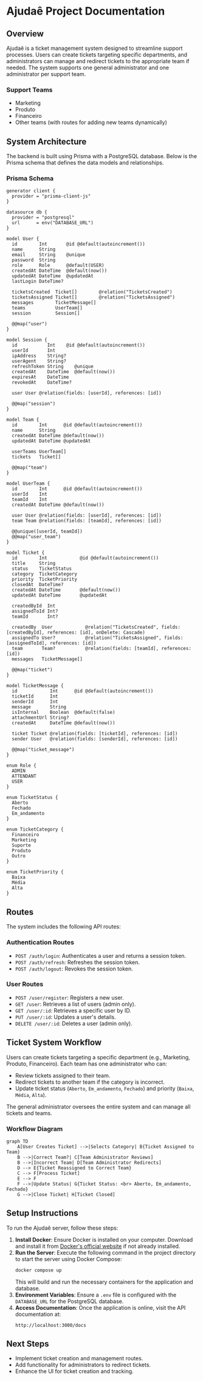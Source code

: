 # Ajudaê Project Documentation

## Overview

Ajudaê is a ticket management system designed to streamline support processes. Users can create tickets targeting specific departments, and administrators can manage and redirect tickets to the appropriate team if needed. The system supports one general administrator and one administrator per support team.

### Support Teams

- Marketing
- Produto
- Financeiro
- Other teams (with routes for adding new teams dynamically)

## System Architecture

The backend is built using Prisma with a PostgreSQL database. Below is the Prisma schema that defines the data models and relationships.

### Prisma Schema

```prisma
generator client {
  provider = "prisma-client-js"
}

datasource db {
  provider = "postgresql"
  url      = env("DATABASE_URL")
}

model User {
  id        Int       @id @default(autoincrement())
  name      String
  email     String    @unique
  password  String
  role      Role      @default(USER)
  createdAt DateTime  @default(now())
  updatedAt DateTime  @updatedAt
  lastLogin DateTime?

  ticketsCreated  Ticket[]        @relation("TicketsCreated")
  ticketsAssigned Ticket[]        @relation("TicketsAssigned")
  messages        TicketMessage[]
  teams           UserTeam[]
  session         Session[]

  @@map("user")
}

model Session {
  id           Int    @id @default(autoincrement())
  userId       Int
  ipAddress    String?
  userAgent    String?
  refreshToken String    @unique
  createdAt    DateTime  @default(now())
  expiresAt    DateTime
  revokedAt    DateTime?

  user User @relation(fields: [userId], references: [id])

  @@map("session")
}

model Team {
  id        Int      @id @default(autoincrement())
  name      String
  createdAt DateTime @default(now())
  updatedAt DateTime @updatedAt

  userTeams UserTeam[]
  tickets   Ticket[]

  @@map("team")
}

model UserTeam {
  id        Int      @id @default(autoincrement())
  userId    Int
  teamId    Int
  createdAt DateTime @default(now())

  user User @relation(fields: [userId], references: [id])
  team Team @relation(fields: [teamId], references: [id])

  @@unique([userId, teamId])
  @@map("user_team")
}

model Ticket {
  id        Int            @id @default(autoincrement())
  title     String
  status    TicketStatus
  category  TicketCategory
  priority  TicketPriority
  closedAt  DateTime?
  createdAt DateTime       @default(now())
  updatedAt DateTime       @updatedAt

  createdById  Int
  assignedToId Int?
  teamId       Int?

  createdBy  User            @relation("TicketsCreated", fields: [createdById], references: [id], onDelete: Cascade)
  assignedTo User?           @relation("TicketsAssigned", fields: [assignedToId], references: [id])
  team       Team?           @relation(fields: [teamId], references: [id])
  messages   TicketMessage[]

  @@map("ticket")
}

model TicketMessage {
  id            Int      @id @default(autoincrement())
  ticketId      Int
  senderId      Int
  message       String
  isInternal    Boolean  @default(false)
  attachmentUrl String?
  createdAt     DateTime @default(now())

  ticket Ticket @relation(fields: [ticketId], references: [id])
  sender User   @relation(fields: [senderId], references: [id])

  @@map("ticket_message")
}

enum Role {
  ADMIN
  ATTENDANT
  USER
}

enum TicketStatus {
  Aberto
  Fechado
  Em_andamento
}

enum TicketCategory {
  Financeiro
  Marketing
  Suporte
  Produto
  Outro
}

enum TicketPriority {
  Baixa
  Média
  Alta
}
```

## Routes

The system includes the following API routes:

### Authentication Routes

- `POST /auth/login`: Authenticates a user and returns a session token.
- `POST /auth/refresh`: Refreshes the session token.
- `POST /auth/logout`: Revokes the session token.

### User Routes

- `POST /user/register`: Registers a new user.
- `GET /user`: Retrieves a list of users (admin only).
- `GET /user/:id`: Retrieves a specific user by ID.
- `PUT /user/:id`: Updates a user's details.
- `DELETE /user/:id`: Deletes a user (admin only).

## Ticket System Workflow

Users can create tickets targeting a specific department (e.g., Marketing, Produto, Financeiro). Each team has one administrator who can:

- Review tickets assigned to their team.
- Redirect tickets to another team if the category is incorrect.
- Update ticket status (`Aberto`, `Em_andamento`, `Fechado`) and priority (`Baixa`, `Média`, `Alta`).

The general administrator oversees the entire system and can manage all tickets and teams.

### Workflow Diagram

```mermaid
graph TD
    A[User Creates Ticket] -->|Selects Category| B{Ticket Assigned to Team}
    B -->|Correct Team?| C[Team Administrator Reviews]
    B -->|Incorrect Team| D[Team Administrator Redirects]
    D --> E{Ticket Reassigned to Correct Team}
    C --> F[Process Ticket]
    E --> F
    F -->|Update Status| G{Ticket Status: <br> Aberto, Em_andamento, Fechado}
    G -->|Close Ticket| H[Ticket Closed]
```

## Setup Instructions

To run the Ajudaê server, follow these steps:

1. **Install Docker**: Ensure Docker is installed on your computer. Download and install it from [Docker's official website](https://www.docker.com/get-started) if not already installed.
2. **Run the Server**: Execute the following command in the project directory to start the server using Docker Compose:
   ```bash
   docker compose up
   ```
   This will build and run the necessary containers for the application and database.
3. **Environment Variables**: Ensure a `.env` file is configured with the `DATABASE_URL` for the PostgreSQL database.
4. **Access Documentation**: Once the application is online, visit the API documentation at:
   ```
   http://localhost:3000/docs
   ```

## Next Steps

- Implement ticket creation and management routes.
- Add functionality for administrators to redirect tickets.
- Enhance the UI for ticket creation and tracking.
